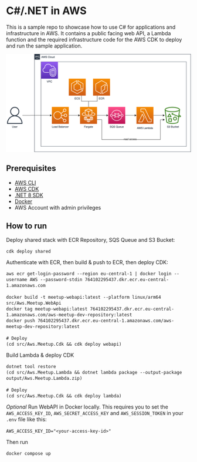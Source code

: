 # C#/.NET in AWS

This is a sample repo to showcase how to use C# for applications and infrastructure in AWS. It contains a public facing web API, a Lambda function and the required infrastructure code for the AWS CDK to deploy and run the sample application.

![diagram](./docs/presentation/public/diagram.png)

## Prerequisites

* [AWS CLI](https://docs.aws.amazon.com/cli/latest/userguide/getting-started-install.html)
* [AWS CDK](https://docs.aws.amazon.com/cdk/v2/guide/work-with.html)
* [.NET 8 SDK](https://dotnet.microsoft.com/en-us/download/dotnet/8.0)
* [Docker](https://www.docker.com/products/docker-desktop/)
* AWS Account with admin privileges

## How to run

Deploy shared stack with ECR Repository, SQS Queue and S3 Bucket:

```shell
cdk deploy shared
```

Authenticate with ECR, then build & push to ECR, then deploy CDK:

```shell
aws ecr get-login-password --region eu-central-1 | docker login --username AWS --password-stdin 764102295437.dkr.ecr.eu-central-1.amazonaws.com

docker build -t meetup-webapi:latest --platform linux/arm64 src/Aws.Meetup.WebApi
docker tag meetup-webapi:latest 764102295437.dkr.ecr.eu-central-1.amazonaws.com/aws-meetup-dev-repository:latest
docker push 764102295437.dkr.ecr.eu-central-1.amazonaws.com/aws-meetup-dev-repository:latest

# Deploy
(cd src/Aws.Meetup.Cdk && cdk deploy webapi)
```

Build Lambda & deploy CDK

```shell
dotnet tool restore
(cd src/Aws.Meetup.Lambda && dotnet lambda package --output-package output/Aws.Meetup.Lambda.zip)

# Deploy
(cd src/Aws.Meetup.Cdk && cdk deploy lambda)
```

*Optional* Run WebAPI in Docker locally. This requires you to set the `AWS_ACCESS_KEY_ID`, `AWS_SECRET_ACCESS_KEY` and `AWS_SESSION_TOKEN` in your `.env` file like this:

`AWS_ACCESS_KEY_ID="<your-access-key-id>"`

Then run

```shell
docker compose up
```
